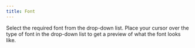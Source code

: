 ```yaml
---
title: Font
---
```



Select the required font from the drop-down list. Place your cursor over the type of font in the drop-down list to get a preview of what the font looks like.
